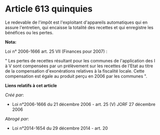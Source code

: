 # Article 613 quinquies

Le redevable de l'impôt est l'exploitant d'appareils automatiques qui en assure l'entretien, qui encaisse la totalité des
recettes et qui enregistre les bénéfices ou les pertes.

**Nota:**

Loi n° 2006-1666 art. 25 VII (Finances pour 2007) : 

" Les pertes de recettes résultant pour les communes de l'application des I à V sont compensées par un prélèvement sur les
recettes de l'Etat au titre de la compensation d'exonérations relatives à la fiscalité locale. Cette compensation est égale
au produit perçu en 2006 par les communes ".

**Liens relatifs à cet article**

_Créé par_:

  - Loi n°2006-1666 du 21 décembre 2006 - art. 25 (V) JORF 27 décembre 2006

_Abrogé par_:

  - Loi n°2014-1654 du 29 décembre 2014 - art. 20
